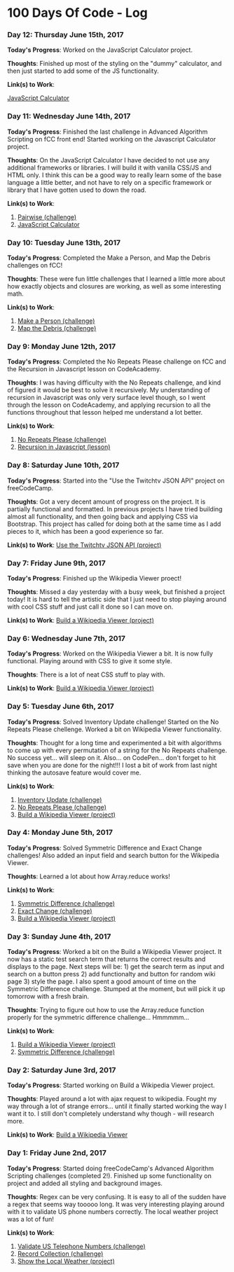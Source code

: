 # 100 Days Of Code - Log

### Day 12: Thursday June 15th, 2017

**Today's Progress**: Worked on the JavaScript Calculator project.

**Thoughts**: Finished up most of the styling on the "dummy" calculator, and then just started to add some of the JS functionality.

**Link(s) to Work**:

[JavaScript Calculator](https://codepen.io/Sandbin42/pen/zzKjQg)

### Day 11: Wednesday June 14th, 2017

**Today's Progress**: Finished the last challenge in Advanced Algorithm Scripting on fCC front end! Started working on the Javascript Calculator project.

**Thoughts**: On the JavaScript Calculator I have decided to not use any additional frameworks or libraries. I will build it with vanilla CSS/JS and HTML only. I think this can be a good way to really learn some of the base language a little better, and not have to rely on a specific framework or library that I have gotten used to down the road.

**Link(s) to Work**:
1. [Pairwise (challenge)](https://www.freecodecamp.com/challenges/pairwise)
2. [JavaScript Calculator](https://codepen.io/Sandbin42/pen/zzKjQg)

### Day 10: Tuesday June 13th, 2017

**Today's Progress**: Completed the Make a Person, and Map the Debris challenges on fCC! 

**Thoughts**: These were fun little challenges that I learned a little more about how exactly objects and closures are working, as well as some interesting math.

**Link(s) to Work**:
1. [Make a Person (challenge)](https://www.freecodecamp.com/challenges/make-a-person)
2. [Map the Debris (challenge)](https://www.freecodecamp.com/challenges/map-the-debris)


### Day 9: Monday June 12th, 2017

**Today's Progress**: Completed the No Repeats Please challenge on fCC and the Recursion in Javascript lesson on CodeAcademy.

**Thoughts**: I was having difficulty with the No Repeats challenge, and kind of figured it would be best to solve it recursively. My understanding of recursion in Javascript was only very surface level though, so I went through the lesson on CodeAcademy, and applying recursion to all the functions throughout that lesson helped me understand a lot better. 

**Link(s) to Work**:
1. [No Repeats Please (challenge)](https://www.freecodecamp.com/challenges/no-repeats-please)
2. [Recursion in Javascript (lesson)](https://www.codecademy.com/courses/javascript-lesson-205/0/1)

### Day 8: Saturday June 10th, 2017

**Today's Progress**: Started into the "Use the Twitchtv JSON API" project on freeCodeCamp.

**Thoughts**: Got a very decent amount of progress on the project. It is partially functional and formatted. In previous projects I have tried building almost all functionality, and then going back and applying CSS via Bootstrap. This project has called for doing both at the same time as I add pieces to it, which has been a good experience so far.

**Link(s) to Work**:
[Use the Twitchtv JSON API (project)](https://codepen.io/Sandbin42/full/qjZNxz/)

### Day 7: Friday June 9th, 2017

**Today's Progress**: Finished up the Wikipedia Viewer proect!

**Thoughts**: Missed a day yesterday with a busy week, but finished a project today! It is hard to tell the artistic side that I just need to stop playing around with cool CSS stuff and just call it done so I can move on.

**Link(s) to Work**:
[Build a Wikipedia Viewer (project)](https://codepen.io/Sandbin42/full/wevYer/)

### Day 6: Wednesday June 7th, 2017

**Today's Progress**: Worked on the Wikipedia Viewer a bit. It is now fully functional. Playing around with CSS to give it some style.

**Thoughts**: There is a lot of neat CSS stuff to play with.

**Link(s) to Work**:
[Build a Wikipedia Viewer (project)](https://codepen.io/Sandbin42/pen/wevYer?editors=1010)

### Day 5: Tuesday June 6th, 2017

**Today's Progress**: Solved Inventory Update challenge! Started on the No Repeats Please chellenge. Worked a bit on Wikipedia Viewer functionality.

**Thoughts**: Thought for a long time and experimented a bit with algorithms to come up with every permutation of a string for the No Repeats challenge. No success yet... will sleep on it. Also... on CodePen... don't forget to hit save when you are done for the night!!! I lost a bit of work from last night thinking the autosave feature would cover me.

**Link(s) to Work**:
1. [Inventory Update (challenge)](https://www.freecodecamp.com/challenges/inventory-update)
2. [No Repeats Please (challenge)](https://www.freecodecamp.com/challenges/no-repeats-please)
3. [Build a Wikipedia Viewer (project)](https://codepen.io/Sandbin42/pen/wevYer?editors=1010)

### Day 4: Monday June 5th, 2017

**Today's Progress**: Solved Symmetric Difference and Exact Change challenges! Also added an input field and search button for the Wikipedia Viewer.

**Thoughts**: Learned a lot about how Array.reduce works!

**Link(s) to Work**:
1. [Symmetric Difference (challenge)](https://www.freecodecamp.com/challenges/symmetric-difference)
2. [Exact Change (challenge)](https://www.freecodecamp.com/challenges/exact-change)
3. [Build a Wikipedia Viewer (project)](https://codepen.io/Sandbin42/pen/wevYer?editors=1010)

### Day 3: Sunday June 4th, 2017

**Today's Progress**: Worked a bit on the Build a Wikipedia Viewer project. It now has a static test search term that returns the correct results and displays to the page. Next steps will be: 1) get the search term as input and search on a button press 2) add functionalty and button for random wiki page 3) style the page. I also spent a good amount of time on the Symmetric Difference challenge. Stumped at the moment, but will pick it up tomorrow with a fresh brain.

**Thoughts**: Trying to figure out how to use the Array.reduce function properly for the symmetric difference challenge... Hmmmmm...

**Link(s) to Work**:
1. [Build a Wikipedia Viewer (project)](https://codepen.io/Sandbin42/pen/wevYer?editors=1010)
2. [Symmetric Difference (challenge)](https://www.freecodecamp.com/challenges/symmetric-difference)

### Day 2: Saturday June 3rd, 2017

**Today's Progress**: Started working on Build a Wikipedia Viewer project.

**Thoughts**: Played around a lot with ajax request to wikipedia. Fought my way through a lot of strange errors... until it finally started working the way I want it to. I still don't completely understand why though - will research more.

**Link(s) to Work**:
[Build a Wikipedia Viewer](https://codepen.io/Sandbin42/pen/wevYer?editors=1010)

### Day 1: Friday June 2nd, 2017

**Today's Progress**: Started doing freeCodeCamp's Advanced Algorithm Scripting challenges (completed 2!). Finished up some functionality on project and added all styling and background images.

**Thoughts**: Regex can be very confusing. It is easy to all of the sudden have a regex that seems way tooooo long. It was very interesting playing around with it to validate US phone numbers correctly. The local weather project was a lot of fun!

**Link(s) to Work**:
1. [Validate US Telephone Numbers (challenge)](https://www.freecodecamp.com/challenges/validate-us-telephone-numbers)
2. [Record Collection (challenge)](https://www.freecodecamp.com/challenges/record-collection)
3. [Show the Local Weather (project)](https://codepen.io/Sandbin42/full/EmGZzm/)

<!--- 
My template:
### Day 1: Friday June 2nd, 2017

**Today's Progress**:

**Thoughts**:

**Link(s) to Work**:

### Day 0: February 30, 2016 (Example 1)
##### (delete me or comment me out)

**Today's Progress**: Fixed CSS, worked on canvas functionality for the app.

**Thoughts:** I really struggled with CSS, but, overall, I feel like I am slowly getting better at it. Canvas is still new for me, but I managed to figure out some basic functionality.

**Link to work:** [Calculator App](http://www.example.com)

### Day 0: February 30, 2016 (Example 2)
##### (delete me or comment me out)

**Today's Progress**: Fixed CSS, worked on canvas functionality for the app.

**Thoughts**: I really struggled with CSS, but, overall, I feel like I am slowly getting better at it. Canvas is still new for me, but I managed to figure out some basic functionality.

**Link(s) to work**: [Calculator App](http://www.example.com)


### Day 1: June 27, Monday

**Today's Progress**: I've gone through many exercises on FreeCodeCamp.

**Thoughts** I've recently started coding, and it's a great feeling when I finally solve an algorithm challenge after a lot of attempts and hours spent.

**Link(s) to work**
1. [Find the Longest Word in a String](https://www.freecodecamp.com/challenges/find-the-longest-word-in-a-string)
2. [Title Case a Sentence](https://www.freecodecamp.com/challenges/title-case-a-sentence) --->
